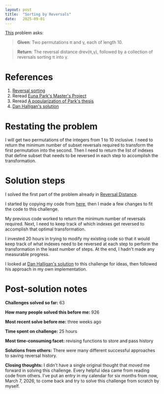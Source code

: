 ```yaml
---
layout: post
title:  "Sorting by Reversals"
date:   2025-09-01
---
```


[This](https://rosalind.info/problems/sort/) problem asks:

> **Given**: Two permutations π and γ, each of length 10.

> **Return**: The reversal distance drev(π,γ), followed by a collection of reversals sorting π into γ.

<!--break-->

# References
1. [Reversal sorting](https://rosalind.info/glossary/reversal-sorting/)
2. Reread [Euna Park's Master's Project](https://scholarworks.sjsu.edu/etd_projects/104/)
3. Reread [A popularization of Park's thesis](https://medium.com/@matthewwestmk/calculating-reversal-distance-using-parks-exact-greedy-algorithm-87c62d690eef)
4. [Dan Halligan's solution](https://github.com/danhalligan/rosalind.info/blob/main/rosalind/bioinformatics_stronghold/sort.py)

# Restating the problem
I will get two permutations of the integers from 1 to 10 inclusive. I need to return the minimum number of subset reversals required to transform the first permutation into the second. Then I need to return the list of indexes that define subset that needs to be reversed in each step to accomplish the transformation.

# Solution steps
I solved the first part of the problem already in [Reversal Distance](https://rosalind.info/problems/rear/).

I started by copying my code from [here](https://github.com/rmbryan71/rosalind/blob/main/solution-code/rear.py), then I made a few changes to fit the code to this challenge.

My previous code worked to return the minimum number of reversals required. Next, I need to keep track of which indexes get reversed to accomplish that optimal transformation.

I invested 20 hours in trying to modify my existing code so that it would keep track of what indexes need to be reversed at each step to perform the transformation in the least number of steps. At the end, I hadn't made any measurable progress.

I looked at [Dan Halligan's solution](https://github.com/danhalligan/rosalind.info/blob/main/rosalind/bioinformatics_stronghold/sort.py) to this challenge for ideas, then followed his approach in my own implementation.

# Post-solution notes
**Challenges solved so far:** 63

**How many people solved this before me:** 926

**Most recent solve before me:** three weeks ago

**Time spent on challenge:** 25 hours

**Most time-consuming facet:** revising functions to store and pass history

**Solutions from others:** There were many different successful approaches to saving reversal history.

**Closing thoughts:** I didn't have a single original thought that moved me forward in solving this challenge. Every helpful idea came from reading code from others. I've put an entry in my calendar for six months from now, March 7, 2026, to come back and try to solve this challenge from scratch by myself.
